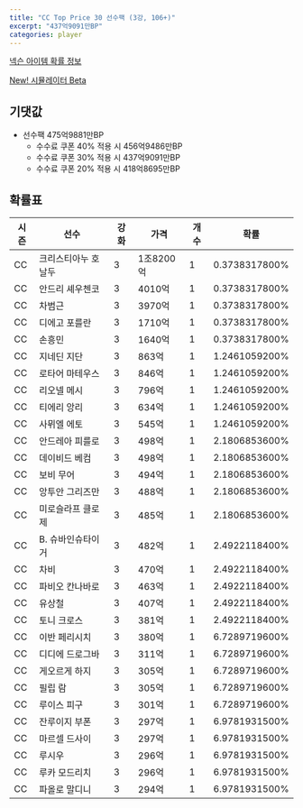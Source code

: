 ```yaml
---
title: "CC Top Price 30 선수팩 (3강, 106+)"
excerpt: "437억9091만BP"
categories: player
---
```

[넥슨 아이템 확률 정보](http://iteminfo.nexon.com/probability/fco?sn=7550)

[New! 시뮬레이터 Beta](/simulator/7550)
## 기댓값
- 선수팩 475억9881만BP
  - 수수료 쿠폰 40% 적용 시 456억9486만BP
  - 수수료 쿠폰 30% 적용 시 437억9091만BP
  - 수수료 쿠폰 20% 적용 시 418억8695만BP


## 확률표

|시즌|선수|강화|가격|개수|확률|
|---|---|---|---|---|---|
|CC|크리스티아누 호날두|3|1조8200억|1|0.3738317800%|
|CC|안드리 셰우첸코|3|4010억|1|0.3738317800%|
|CC|차범근|3|3970억|1|0.3738317800%|
|CC|디에고 포를란|3|1710억|1|0.3738317800%|
|CC|손흥민|3|1640억|1|0.3738317800%|
|CC|지네딘 지단|3|863억|1|1.2461059200%|
|CC|로타어 마테우스|3|846억|1|1.2461059200%|
|CC|리오넬 메시|3|796억|1|1.2461059200%|
|CC|티에리 앙리|3|634억|1|1.2461059200%|
|CC|사뮈엘 에토|3|545억|1|1.2461059200%|
|CC|안드레아 피를로|3|498억|1|2.1806853600%|
|CC|데이비드 베컴|3|498억|1|2.1806853600%|
|CC|보비 무어|3|494억|1|2.1806853600%|
|CC|앙투안 그리즈만|3|488억|1|2.1806853600%|
|CC|미로슬라프 클로제|3|485억|1|2.1806853600%|
|CC|B. 슈바인슈타이거|3|482억|1|2.4922118400%|
|CC|차비|3|470억|1|2.4922118400%|
|CC|파비오 칸나바로|3|463억|1|2.4922118400%|
|CC|유상철|3|407억|1|2.4922118400%|
|CC|토니 크로스|3|381억|1|2.4922118400%|
|CC|이반 페리시치|3|380억|1|6.7289719600%|
|CC|디디에 드로그바|3|311억|1|6.7289719600%|
|CC|게오르게 하지|3|305억|1|6.7289719600%|
|CC|필립 람|3|305억|1|6.7289719600%|
|CC|루이스 피구|3|301억|1|6.7289719600%|
|CC|잔루이지 부폰|3|297억|1|6.9781931500%|
|CC|마르셀 드사이|3|297억|1|6.9781931500%|
|CC|루시우|3|296억|1|6.9781931500%|
|CC|루카 모드리치|3|296억|1|6.9781931500%|
|CC|파올로 말디니|3|294억|1|6.9781931500%|

